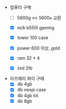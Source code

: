 - 컴퓨터 구매
  - [ ] 5600g <-> 5600x 교환
  - [X] m/b b550i gaming
  - [X] tower 100 case
  - [X] power 600 이상, gold
  - [X] ram 32 * 4
  - [X] ssd 2tb
  
  
- 라즈베리 파이 구매
  - [X] 4b 4gb
  - [X] 4b nespi case
  - [X] 4b 4gb kit
  - [X] 4b 8gb
